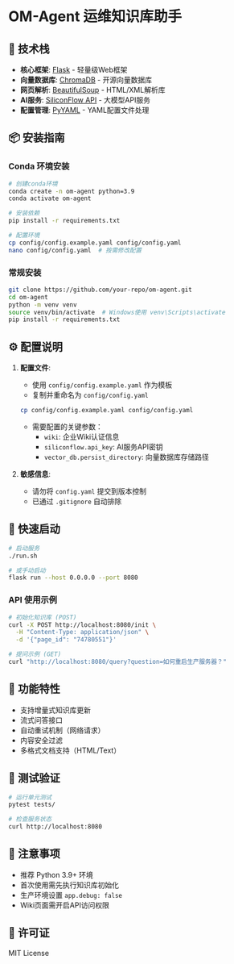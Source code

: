 # OM-Agent 运维知识库助手

## 🚀 技术栈

- **核心框架**: 
  [Flask](https://flask.palletsprojects.com/) - 轻量级Web框架
- **向量数据库**: 
  [ChromaDB](https://www.trychroma.com/) - 开源向量数据库
- **网页解析**: 
  [BeautifulSoup](https://www.crummy.com/software/BeautifulSoup/) - HTML/XML解析库
- **AI服务**: 
  [SiliconFlow API](https://www.siliconflow.cn/) - 大模型API服务
- **配置管理**: 
  [PyYAML](https://pyyaml.org/) - YAML配置文件处理

## 📦 安装指南

### Conda 环境安装

```bash
# 创建conda环境
conda create -n om-agent python=3.9
conda activate om-agent

# 安装依赖
pip install -r requirements.txt

# 配置环境
cp config/config.example.yaml config/config.yaml
nano config/config.yaml  # 按需修改配置
```

### 常规安装

```bash
git clone https://github.com/your-repo/om-agent.git
cd om-agent
python -m venv venv
source venv/bin/activate  # Windows使用 venv\Scripts\activate
pip install -r requirements.txt
```

## ⚙️ 配置说明

1. **配置文件**:
   - 使用 `config/config.example.yaml` 作为模板
   - 复制并重命名为 `config/config.yaml`
   ```bash
   cp config/config.example.yaml config/config.yaml
   ```
   - 需要配置的关键参数：
     - `wiki`: 企业Wiki认证信息
     - `siliconflow.api_key`: AI服务API密钥
     - `vector_db.persist_directory`: 向量数据库存储路径

2. **敏感信息**:
   - 请勿将 `config.yaml` 提交到版本控制
   - 已通过 `.gitignore` 自动排除

## 🏃 快速启动

```bash
# 启动服务
./run.sh

# 或手动启动
flask run --host 0.0.0.0 --port 8080
```

### API 使用示例

```bash
# 初始化知识库 (POST)
curl -X POST http://localhost:8080/init \
  -H "Content-Type: application/json" \
  -d '{"page_id": "74780551"}'

# 提问示例 (GET)
curl "http://localhost:8080/query?question=如何重启生产服务器？"
```

## 🌟 功能特性

- 支持增量式知识库更新
- 流式问答接口
- 自动重试机制（网络请求）
- 内容安全过滤
- 多格式文档支持（HTML/Text）

## 🔧 测试验证

```bash
# 运行单元测试
pytest tests/

# 检查服务状态
curl http://localhost:8080
```

## 📌 注意事项

- 推荐 Python 3.9+ 环境
- 首次使用需先执行知识库初始化
- 生产环境设置 `app.debug: false`
- Wiki页面需开启API访问权限

## 📄 许可证
MIT License
